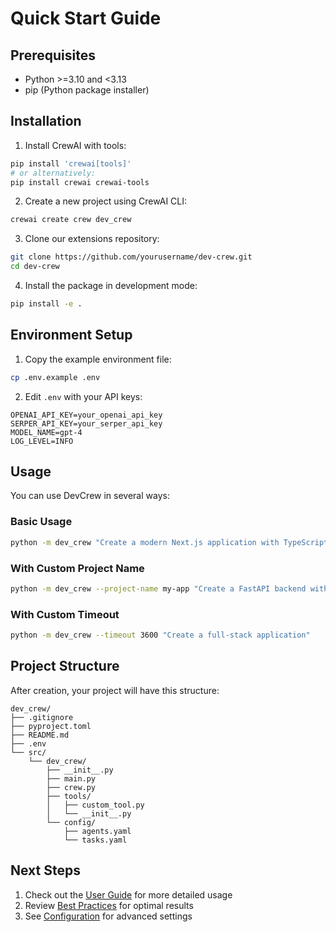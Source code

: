 # Quick Start Guide

## Prerequisites

- Python >=3.10 and <3.13
- pip (Python package installer)

## Installation

1. Install CrewAI with tools:
```bash
pip install 'crewai[tools]'
# or alternatively:
pip install crewai crewai-tools
```

2. Create a new project using CrewAI CLI:
```bash
crewai create crew dev_crew
```

3. Clone our extensions repository:
```bash
git clone https://github.com/yourusername/dev-crew.git
cd dev-crew
```

4. Install the package in development mode:
```bash
pip install -e .
```

## Environment Setup

1. Copy the example environment file:
```bash
cp .env.example .env
```

2. Edit `.env` with your API keys:
```env
OPENAI_API_KEY=your_openai_api_key
SERPER_API_KEY=your_serper_api_key
MODEL_NAME=gpt-4
LOG_LEVEL=INFO
```

## Usage

You can use DevCrew in several ways:

### Basic Usage
```bash
python -m dev_crew "Create a modern Next.js application with TypeScript and TailwindCSS"
```

### With Custom Project Name
```bash
python -m dev_crew --project-name my-app "Create a FastAPI backend with SQLAlchemy"
```

### With Custom Timeout
```bash
python -m dev_crew --timeout 3600 "Create a full-stack application"
```

## Project Structure

After creation, your project will have this structure:
```
dev_crew/
├── .gitignore
├── pyproject.toml
├── README.md
├── .env
└── src/
    └── dev_crew/
        ├── __init__.py
        ├── main.py
        ├── crew.py
        ├── tools/
        │   ├── custom_tool.py
        │   └── __init__.py
        └── config/
            ├── agents.yaml
            └── tasks.yaml
```

## Next Steps

1. Check out the [User Guide](../user-guide/cli.md) for more detailed usage
2. Review [Best Practices](../user-guide/best-practices.md) for optimal results
3. See [Configuration](../user-guide/configuration.md) for advanced settings